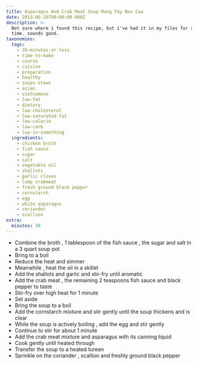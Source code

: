 ```yaml
---
title: Asparagus And Crab Meat Soup Mang Tay Nau Cua
date: 2013-06-26T00:00:00.000Z
description: >-
  Not sure where i found this recipe, but i've had it in my files for a long
  time. sounds good.
taxonomies:
  tags:
    - 30-minutes-or-less
    - time-to-make
    - course
    - cuisine
    - preparation
    - healthy
    - soups-stews
    - asian
    - vietnamese
    - low-fat
    - dietary
    - low-cholesterol
    - low-saturated-fat
    - low-calorie
    - low-carb
    - low-in-something
  ingredients:
    - chicken broth
    - fish sauce
    - sugar
    - salt
    - vegetable oil
    - shallots
    - garlic cloves
    - lump crabmeat
    - fresh ground black pepper
    - cornstarch
    - egg
    - white asparagus
    - coriander
    - scallion
extra:
  minutes: 30
---
```

 - Combine the broth , 1 tablespoon of the fish sauce , the sugar and salt in a 3 quart soup pot
 - Bring to a boil
 - Reduce the heat and simmer
 - Meanwhile , heat the oil in a skillet
 - Add the shallots and garlic and stir-fry until aromatic
 - Add the crab meat , the remaining 2 teaspoons fish sauce and black pepper to taste
 - Stir-fry over high heat for 1 minute
 - Set aside
 - Bring the soup to a boil
 - Add the cornstarch mixture and stir gently until the soup thickens and is clear
 - While the soup is actively boiling , add the egg and stir gently
 - Continue to stir for about 1 minute
 - Add the crab meat mixture and asparagus with its canning liquid
 - Cook gently until heated through
 - Transfer the soup to a heated tureen
 - Sprinkle on the coriander , scallion and freshly ground black pepper
